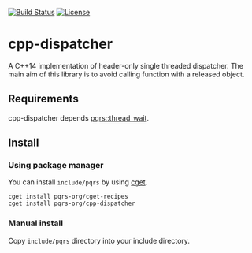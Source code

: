 [![Build Status](https://github.com/pqrs-org/cpp-dispatcher/workflows/CI/badge.svg)](https://github.com/pqrs-org/cpp-dispatcher/actions)
[![License](https://img.shields.io/badge/license-Boost%20Software%20License-blue.svg)](https://github.com/pqrs-org/cpp-dispatcher/blob/main/LICENSE.md)

# cpp-dispatcher

A C++14 implementation of header-only single threaded dispatcher.
The main aim of this library is to avoid calling function with a released object.

## Requirements

cpp-dispatcher depends [pqrs::thread_wait](https://github.com/pqrs-org/cpp-thread_wait).

## Install

### Using package manager

You can install `include/pqrs` by using [cget](https://github.com/pfultz2/cget).

```shell
cget install pqrs-org/cget-recipes
cget install pqrs-org/cpp-dispatcher
```

### Manual install

Copy `include/pqrs` directory into your include directory.
